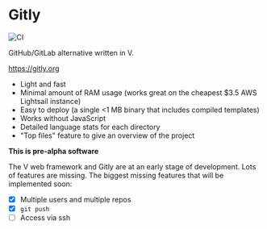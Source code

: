 
# Gitly
![CI](https://github.com/vlang/gitly/workflows/CI/badge.svg?branch=master)

GitHub/GitLab alternative written in V.

https://gitly.org

- Light and fast
- Minimal amount of RAM usage (works great on the cheapest $3.5 AWS Lightsail instance)
- Easy to deploy (a single <1 MB binary that includes compiled templates)
- Works without JavaScript
- Detailed language stats for each directory
- "Top files" feature to give an overview of the project

**This is pre-alpha software**

The V web framework and Gitly are at an early stage of development. Lots of features are missing.
The biggest missing features that will be implemented soon:

- [x] Multiple users and multiple repos
- [x] `git push`
- [ ] Access via ssh